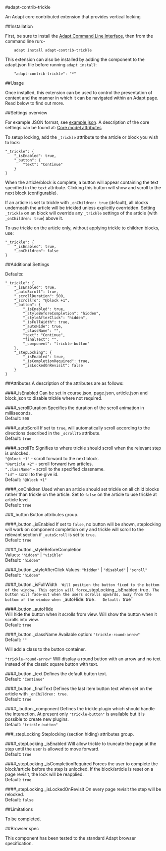 #adapt-contrib-trickle

An Adapt core contributed extension that provides vertical locking

##Installation

First, be sure to install the [Adapt Command Line Interface](https://github.com/adaptlearning/adapt-cli), then from the command line run:-

        adapt install adapt-contrib-trickle

This extension can also be installed by adding the component to the adapt.json file before running `adapt install`:
 
        "adapt-contrib-trickle": "*"

##Usage

Once installed, this extension can be used to control the presentation of content and the manner in which it can be navigated within an Adapt page. Read below to find out more.


##Settings overview

For example JSON format, see [example.json](example.json). A description of the core settings can be found at: [Core model attributes](https://github.com/adaptlearning/adapt_framework/wiki/Core-model-attributes)

To setup locking, add the ``_trickle`` attribute to the article or block you wish to lock:

```
"_trickle": {
    "_isEnabled": true,
    "_button": {
        "text": "Continue"
    }
}
```

When the article/block is complete, a button will appear containing the text specified in the ``text`` attribute.
Clicking this button will show and scroll to the next block (configurable).  
  
If an article is set to trickle with ``_onChildren: true`` (default), all blocks underneath the article will be trickled unless explicitly overridden. Setting ``_trickle`` on an block will override any ``_trickle`` settings of the article (with ``_onChildren: true``) above it.  
  
To use trickle on the article only, without applying trickle to children blocks, use:  

```
"_trickle": {
    "_isEnabled": true,
    "_onChildren": false
}
```
  
  
##Additional Settings

Defaults:
```
"_trickle": {
    "_isEnabled": true,
    "_autoScroll": true,
    "_scrollDuration": 500,
    "_scrollTo": "@block +1",
    "_button": {
        "_isEnabled": true,
        "_styleBeforeCompletion": "hidden",
        "_styleAfterClick": "hidden",
        "_isFullWidth": true,
        "_autoHide": true,
        "_className": "",
        "text": "Continue",
        "finalText": "",
        "_component": "trickle-button"
    },
    "_stepLocking": {
        "_isEnabled": true,
        "_isCompletionRequired": true,
        "_isLockedOnRevisit": false
    }
}
```

##Attributes
A description of the attributes are as follows:


####_isEnabled 
Can be set in course.json, page.json, article.json and block.json to disable trickle where not required.  
  
####_scrollDuration 
Specifies the duration of the scroll animation in milliseconds.  
Default: ``500``  
  
####_autoScroll 
If set to ``true``, will automatically scroll according to the directions described in the ``_scrollTo`` attribute.  
Default: ``true``  
  
####_scrollTo 
Signifies to where trickle should scroll when the relevant step is unlocked.  
``"@block +1"`` - scroll forward to the next block.  
``"@article +2"`` - scroll forward two articles.  
``".className"`` - scroll to the specified classname.  
``"id"`` - scroll to the give id.   
Default: ``"@block +1"``  
  
####_onChildren 
Used when an article should set trickle on all child blocks rather than trickle on the article. Set to ``false`` on the article to use trickle at article level.  
Default: ``true``   
  
###_button
Button attributes group.  
  
####_button._isEnabled
If set to ``false``, no button will be shown, steplocking will work on component completion only and trickle will scroll to the relevant section if ``_autoScroll`` is set to ``true``.  
Default:  ``true``  
  
####_button._styleBeforeCompletion  
Values: ``"hidden"`` | ``"visible"``  
Default: ``"hidden"``  

####_button._styleAfterClick
Values: ``"hidden"`` | ``"disabled"`` | ``"scroll"``  
Default: ``"hidden"``  
  
####_button._isFullWidth``  
Will position the button fixed to the bottom of the window. This option will force ``_stepLocking._isEnabled: true``. The button will fade-out when the users scrolls upwards, away from the bottom of the window when ``_autoHide: true``.  
Default: ``true``  
  
####_button._autoHide  
Will hide the button when it scrolls from view.  Will show the button when it scrolls into view.  
Default: ``true``  
  
####_button._className
Available option: ``"trickle-round-arrow"``  
Default: ``""``  
  
Will add a class to the button container.  
  
``"trickle-round-arrow"`` Will display a round button with an arrow and no text instead of the classic square button with text.  

####_button._text 
Defines the default button text.  
Default: ``"Continue"``  
  
####_button._finalText 
Defines the last item button text when set on the article with ``_onChildren: true``.  
Default: ``true``  

####_.button._component 
Defines the trickle plugin which should handle the interaction. At present only ``"trickle-button"`` is available but it is possible to create new plugins.  
Default: ``"trickle-button"``  
  
###_stepLocking
Steplocking (section hiding) attributes group.  
  
####_stepLocking._isEnabled
Will allow trickle to truncate the page at the step until the user is allowed to move forward.  
Default: ``true``
  
####_stepLocking._isCompletionRequired 
Forces the user to complete the block/article before the step is unlocked. If the block/article is reset on a page revisit, the lock will be reapplied.  
Default: ``true``  
  
####_stepLocking._isLockedOnRevisit
On every page revisit the step will be relocked.  
Default: ``false``

##Limitations
 
To be completed.

##Browser spec

This component has been tested to the standard Adapt browser specification.